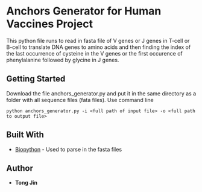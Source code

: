 # Anchors Generator for Human Vaccines Project 

This python file runs to read in fasta file of V genes or J genes in T-cell
or B-cell to translate DNA genes to amino acids and then finding the index of
the last occurrence of cysteine in the V genes or the first occurence of
phenylalanine followed by glycine in J genes.

## Getting Started

Download the file anchors_generator.py and put it in the same directory as a folder with all sequence files (fata files).
Use command line 

```
python anchors_generator.py -i <full path of input file> -o <full path to output file>
```

## Built With

* [Biopython](https://biopython.org/) - Used to parse in the fasta files 


## Author

* **Tong Jin** 

